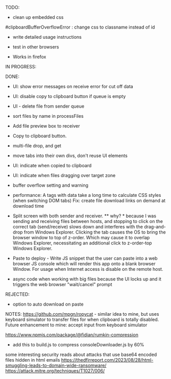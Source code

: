 TODO:

* clean up embedded css 

#clipboardBufferOverflowError : change css to classname instead of id

* write detailed usage instructions

* test in other browsers
- Works in firefox

IN PROGRESS:


DONE:
* UI: show error messages on receive error for cut off data
* UI: disable copy to clipboard button if queue is empty
* UI - delete file from sender queue
* sort files by name in processFiles
* Add file preview box to receiver
* Copy to clipboard button.
* multi-file drop, and get
* move tabs into their own divs, don't reuse UI elements
* UI: indicate when copied to clipboard
* UI: indicate when files dragging over target zone
* buffer overflow setting and warning
* performance: 
        A tags with data take a long time to calculate CSS styles (when switching DOM tabs)
        Fix: create file download links on demand at download time
* Split screen with both sender and receiver.
        ** why? 
        * because I was sending and receiving files between hosts, and stopping to click on the correct tab (send/receive)
        slows down and interferes with the drag-and-drop from Windows Explorer. Clicking the tab causes the OS to bring
        the browser window to top of z-order. Which may cause it to overlap Windows Explorer, necessitating an additional click
        to z-order-top Windows Explorer.

* Paste to deploy - Write JS snippet that the user can paste into a web browser JS console which will render this app onto a blank browser Window.  For usage when Internet access is disable on the remote host. 

* async code when working with big files because the UI locks up and it triggers the web browser "wait/cancel" prompt


REJECTED:
* option to auto download on paste 

NOTES:
https://github.com/mpgn/ropycat - similar idea to mine, but uses keyboard simulator to transfer files for when clipboard is totally disabled. Future enhancement to mine: accept input from keyboard simulator

https://www.npmjs.com/package/@fidian/rumkin-compression
- add this to build.js to compress consoleDownloader.js by 60%


some interesting security reads about attacks that use base64 encoded files hidden in html emails
https://thedfirreport.com/2023/08/28/html-smuggling-leads-to-domain-wide-ransomware/
https://attack.mitre.org/techniques/T1027/006/